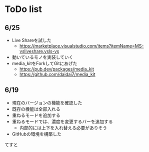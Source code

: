 # ToDo list

## 6/25
- Live Shareを試した
    - https://marketplace.visualstudio.com/items?itemName=MS-vsliveshare.vsls-vs
- 動いているモノを実装していく
- media_kitをForkしてGitにあげた
    - https://pub.dev/packages/media_kit
    - https://github.com/daidai7/media_kit

## 6/19
- 現在のバージョンの機能を確認した
- 既存の機能は全部入れる
- 重ねるモードを追加する
- 重ねるモードでは、濃度を変更するバーを追加する
    - 内部的には上下を入れ替える必要がありそう
- GitHubの環境を構築した

てすと